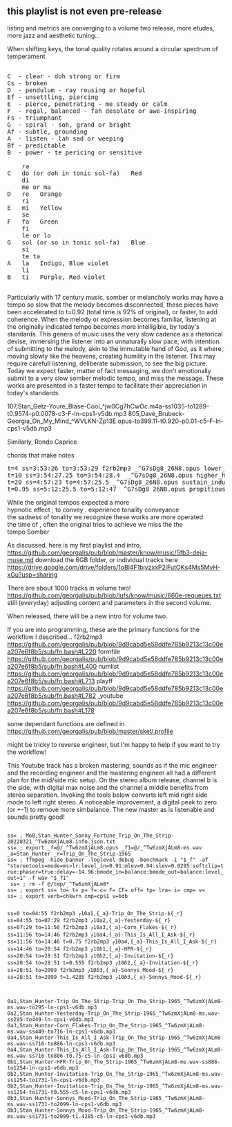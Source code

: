 ## this playlist is not even pre-release
listing and metrics are converging to
a volume two release, more etudes,
more jazz and aesthetic tuning...



When shifting keys, the tonal quality rotates around a circular spectrum of temperament

<pre>
<tt>
C  - clear - doh strong or firm
Cs - broken
D  - pendulum - ray rousing or hopeful
Ef - unsettling, piercing
E  - pierce, penetrating - me steady or calm
F  - regal, balanced - fah desolate or awe-inspiring
Fs - triumphant
G  - spiral - soh, grand or bright
Af - subtle, grounding
A  - listen - lah sad or weeping
Bf - predictable
B  - power - te pericing or sensitive

    ra
C   do (or doh in tonic sol-fa)   Red
    di
    me or ma
D   re   Orange
    ri
E   mi   Yellow
    se
F   fa   Green
    fi
    le or lo
G   sol (or so in tonic sol-fa)   Blue
    si
    te ta
A   la   Indigo, Blue violet
    li
B   ti   Purple, Red violet
</tt>
</pre>


Particularly with 17 century music, somber or melancholy works may have a tempo so slow
that the melody becomes disconnected, these pieces have been accelerated to t=0.92 (total
time is 92% of original), or faster, to add coherence. When the melody or expression becomes
familiar, listening at the originally indicated tempo becomes more intelligible, by today's
standards. This genera of music uses the very slow cadence as a rhetorical devise, immersing
the listener into an unnaturally slow pace, with intention of submitting to the melody, akin
to the immutable hand of God, as it where, moving slowly like the heavens, creating humility
in the listener. This may require carefull listening, deliberate submission, to see the big
picture. Today we expect faster, matter of fact messaging, we don't emotionally submit to a
very slow somber melodic tempo, and miss the message. These works are presented in a faster
tempo to facilitate their appreciation in today's standards.

107,Stan_Getz-Youre_Blase-Cool_^jw0Cg7hCwOc.m4a-ss1035-to1289-t0.9574-p0.0078-c3-F-ln-cps1-v5db.mp3
805,Dave_Brubeck-Georgia_On_My_Mind_^WVLKN-Zp13E.opus-to399.11-t0.920-p0.01-c5-F-ln-cps1-v5db.mp3

Similarly, 
Rondo
Caprice

chords that make notes
<pre>
t=4 ss=3:53:26 to=3:53:29 f2rb2mp3 _^G7sDg8_26N8.opus lower_resonances
t=10 ss=3:54:27.25 to=3:54:28.4  _^G7sDg8_26N8.opus higher_harmonics
t=20 ss=4:57:23 to=4:57:25.5 _^G7sDg8_26N8.opus sustain_induced_bass
t=0.95 ss=5:12:25.5 to=5:12:47 _^G7sDg8_26N8.opus propitious_pattern
</pre>

While the original tempos expected a more    
   hypnotic effect
; to convey . experience tonality conveyance   
   the sadness of tonality we recognize these works are more operated   
   the time of , often the original tries to achieve we miss the the    
   tempo Somber                                                         

  
As discussed, here is my first playlist and intro,
https://github.com/georgalis/pub/blob/master/know/music/5fb3-deja-muse.md
download the 6GB folder, or individual tracks here
https://drive.google.com/drive/folders/1oBl4F1bjyzxxP2iFutOKs4Ms5MvH-xGu?usp=sharing

There are about 1000 tracks in volume two!
https://github.com/georgalis/pub/blob/lufs/know/music/660e-requeues.txt
still (everyday) adjusting content and parameters in the second volume.

When released, there will be a new intro for volume two.

If you are into programming, these are the primary functions for the workflow I described...
</pre>
f2rb2mp3 https://github.com/georgalis/pub/blob/9d9cabd5e58ddfe785b9213c13c00ea207e6f8b5/sub/fn.bash#L220
formfile https://github.com/georgalis/pub/blob/9d9cabd5e58ddfe785b9213c13c00ea207e6f8b5/sub/fn.bash#L400
numlist https://github.com/georgalis/pub/blob/9d9cabd5e58ddfe785b9213c13c00ea207e6f8b5/sub/fn.bash#L713
playff https://github.com/georgalis/pub/blob/9d9cabd5e58ddfe785b9213c13c00ea207e6f8b5/sub/fn.bash#L782
_youtube https://github.com/georgalis/pub/blob/9d9cabd5e58ddfe785b9213c13c00ea207e6f8b5/sub/fn.bash#L178
</pre>

some dependant functions are defined in https://github.com/georgalis/pub/blob/master/skel/.profile

might be tricky to reverse engineer, but I'm happy to help if you want to try the workflow!

This Youtube track has a broken mastering, sounds as if the mic engineer and the recording
engineer and the mastering engineer all had a different plan for the mid/side mic setup.
On the stereo album release, channel b is the side, with digital max noise and the channel a
middle benefits from stereo separation. Invoking the tools below converts left mid right
side mode to left right stereo. A noticeable improvement, a digital peak to zero (or +-1) to
remove more simbalance. The new master as is listenable and sounds pretty good!

<code code=bash>
ss= ; Mo0,Stan_Hunter_Sonny_Fortune_Trip_On_The_Strip-20220321_^Tw6zmXjALm8.info.json.txt
ss= ; export _f=@/_^Tw6zmXjALm8.opus _f1=@/_^Tw6zmXjALm8-ms.wav _a=Stan_Hunter _r=Trip_On_The_Strip-1965
ss= ; ffmpeg -hide_banner -loglevel debug -benchmark -i "$_f" -af "stereotools=mode=ms>lr:level_in=0.91:mlev=0.94:slev=0.0295:softclip=true:phaser=true:delay=-14.96:bmode_in=balance:bmode_out=balance:level_out=1" -f wav "$_f1"
 ss= ; rm -f @/tmp/_^Tw6zmXjALm8*
ss= ; export ss= to= t= p= f= c= F= CF= off= tp= lra= i= cmp= v=
ss= ; export verb=chkwrn cmp=cps1 v=6db

ss=0     to=04:55         f2rb2mp3 $_f1 0a1,${_a}-Trip_On_The_Strip-${_r}
ss=04:55 to=07:29         f2rb2mp3 $_f1 0a2,${_a}-Yesterday-${_r}
ss=07:29 to=11:56         f2rb2mp3 $_f1 0a3,${_a}-Corn_Flakes-${_r}
ss=11:56 to=14:46         f2rb2mp3 $_f1 0a4,${_a}-This_Is_All_I_Ask-${_r}
ss=11:56 to=14:46 t=0.75  f2rb2mp3 $_f1 0a4,${_a}-This_Is_All_I_Ask-${_r}
ss=14:46 to=20:54         f2rb2mp3 $_f1 0b1,${_a}-HFR-${_r}
ss=20:54 to=28:51         f2rb2mp3 $_f1 0b2,${_a}-Invitation-${_r}
ss=20:54 to=28:51 t=0.555 f2rb2mp3 $_f1 0b2,${_a}-Invitation-${_r}
ss=28:51 to=2099          f2rb2mp3 $_f1 0b3,${_a}-Sonnys_Mood-${_r}
ss=28:51 to=2099 t=1.4285 f2rb2mp3 $_f1 0b3,${_a}-Sonnys_Mood-${_r}

0a1,Stan_Hunter-Trip_On_The_Strip-Trip_On_The_Strip-1965_^Tw6zmXjALm8-ms.wav-to295-ln-cps1-v6db.mp3
0a2,Stan_Hunter-Yesterday-Trip_On_The_Strip-1965_^Tw6zmXjALm8-ms.wav-ss295-to449-ln-cps1-v6db.mp3
0a3,Stan_Hunter-Corn_Flakes-Trip_On_The_Strip-1965_^Tw6zmXjALm8-ms.wav-ss449-to716-ln-cps1-v6db.mp3
0a4,Stan_Hunter-This_Is_All_I_Ask-Trip_On_The_Strip-1965_^Tw6zmXjALm8-ms.wav-ss716-to886-ln-cps1-v6db.mp3
0a4,Stan_Hunter-This_Is_All_I_Ask-Trip_On_The_Strip-1965_^Tw6zmXjALm8-ms.wav-ss716-to886-t0.75-c5-ln-cps1-v6db.mp3
0b1,Stan_Hunter-HFR-Trip_On_The_Strip-1965_^Tw6zmXjALm8-ms.wav-ss886-to1254-ln-cps1-v6db.mp3
0b2,Stan_Hunter-Invitation-Trip_On_The_Strip-1965_^Tw6zmXjALm8-ms.wav-ss1254-to1731-ln-cps1-v6db.mp3
0b2,Stan_Hunter-Invitation-Trip_On_The_Strip-1965_^Tw6zmXjALm8-ms.wav-ss1254-to1731-t0.555-c5-ln-cps1-v6db.mp3
0b3,Stan_Hunter-Sonnys_Mood-Trip_On_The_Strip-1965_^Tw6zmXjALm8-ms.wav-ss1731-to2099-ln-cps1-v6db.mp3
0b3,Stan_Hunter-Sonnys_Mood-Trip_On_The_Strip-1965_^Tw6zmXjALm8-ms.wav-ss1731-to2099-t1.4285-c5-ln-cps1-v6db.mp3
</code>


